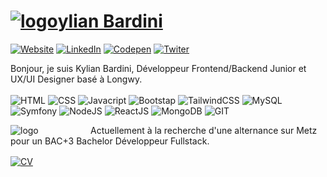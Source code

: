 
<p align="left>

&nbsp<img src="https://github.com/kbrdn1/kbrdn1/raw/main/assets/img/13.png" width="410px" alt="header" align="right"/>
</p>
                                                                                                                     
# <a href="https://kylian-bardini.fr"><img alt="logo" width="30px" src="https://kylian-bardini.fr/assets/img/Logo_K.svg" />ylian Bardini</a><a href="https://kylian-bardini.fr">
<img src="https://img.shields.io/badge/-Website-ff8400" alt="Website"/></a>
<a href="https://www.linkedin.com//in/kylian-bardini-aa0528234/">
<img src="https://img.shields.io/badge/-LinkedIn-%233781da" alt="LinkedIn"/></a>
<a href="https://codepen.io/kbrdn1">
<img src="https://img.shields.io/badge/-Codepen-222222" alt="Codepen"/></a>
<a href="https://twitter.com/kbrdn1">
<img src="https://img.shields.io/badge/-Twitter-00a6ff" alt="Twiter"/></a>                                                                                                        
<p align="left">
               




Bonjour, je suis Kylian Bardini, Développeur Frontend/Backend Junior et
UX/UI Designer basé à Longwy.
<br>
<br>
<img alt="HTML" width="24px" src="https://www.vectorlogo.zone/logos/w3_html5/w3_html5-icon.svg" />
<img alt="CSS" width="24px" src="https://www.vectorlogo.zone/logos/w3_css/w3_css-icon.svg" />
<img alt="Javacript" width="24px" src="https://upload.vectorlogo.zone/logos/javascript/images/239ec8a4-163e-4792-83b6-3f6d96911757.svg" />
<img alt="Bootstap" width="24px" src="https://upload.vectorlogo.zone/logos/getbootstrap/images/987f8f6c-263a-47b1-a85d-853cfca215d9.svg" />
<img alt="TailwindCSS" width="24px" src="https://www.vectorlogo.zone/logos/tailwindcss/tailwindcss-icon.svg" />
<img alt="MySQL" width="24px" src="https://www.vectorlogo.zone/logos/mysql/mysql-icon.svg" />
<img alt="Symfony" width="24px" src="https://www.vectorlogo.zone/logos/symfony/symfony-icon.svg" />
<img alt="NodeJS" width="24px" src="https://www.vectorlogo.zone/logos/nodejs/nodejs-icon.svg" />
<img alt="ReactJS" width="24px" src="https://www.vectorlogo.zone/logos/reactjs/reactjs-icon.svg" />
<img alt="MongoDB" width="24px" src="https://www.vectorlogo.zone/logos/mongodb/mongodb-icon.svg" />
<img alt="GIT" width="24px" src="https://www.vectorlogo.zone/logos/git-scm/git-scm-icon.svg" />
<br>

<a href="www.kylian-bardini.fr"><img align="left" alt="logo" width="128px" src="https://kylian-bardini.fr/assets/img/mns_logo.png" /></a>
Actuellement à la recherche d'une alternance sur Metz pour un BAC+3 Bachelor Développeur Fullstack.


<a href="https://kylian-bardini.fr/assets/cv/CV_BARDINI_KYLIAN.pdf"><img align="center" alt="CV" height="20px" src="https://img.shields.io/badge/-Voir mon CV-5100ff"/></a>
</p>
